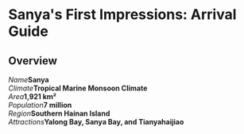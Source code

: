 # Sanya's First Impressions: Arrival Guide

## Overview

<Description>
<div><i>Name</i><b>Sanya</b></div>
<div><i>Climate</i><b>Tropical Marine Monsoon Climate</b></div>
<div><i>Area</i><b>1,921 km²</b></div>
<div><i>Population</i><b>7 million</b></div>
<div><i>Region</i><b>Southern Hainan Island</b></div>
<div long><i>Attractions</i><b>Yalong Bay, Sanya Bay, and Tianyahaijiao</b></div>
</Description>
